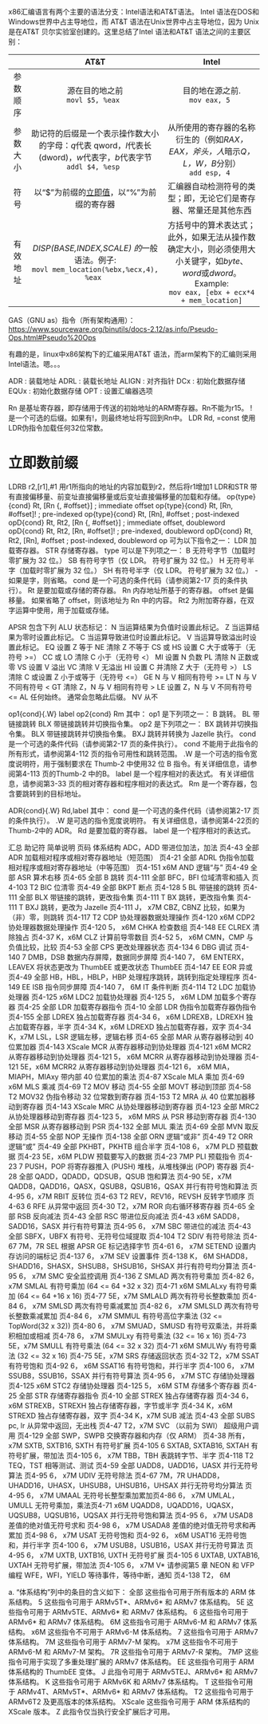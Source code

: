 x86汇编语言有两个主要的语法分支：Intel语法和AT&T语法。
Intel 语法在DOS和Windows世界中占主导地位，而 AT&T 语法在Unix世界中占主导地位，因为 Unix 是在AT&T 贝尔实验室创建的。这里总结了Intel 语法和AT&T 语法之间的主要区别：

|          |                             AT&T                             |                            Intel                             |
| :------: | :----------------------------------------------------------: | :----------------------------------------------------------: |
| 参数顺序 |             源在目的地之前<br />`movl $5, %eax `             |              目的地在源之前.<br />`mov eax, 5 `              |
| 参数大小 | 助记符的后缀是一个表示操作数大小的字母：*q*代表 qword，*l*代表长 (dword)，*w*代表字，*b*代表字节<br/>  `addl $4, %esp ` | 从所使用的寄存器的名称衍生的（例如*RAX，EAX，斧头，人*暗示*Q，L，W，B*分别）<br/>`add esp, 4 ` |
|   符号   | 以“$”为前缀的[立即值](https://en.wikipedia.org/wiki/Constant_(programming))，以“%”为前缀的寄存器 | 汇编器自动检测符号的类型；即，无论它们是寄存器、常量还是其他东西 |
| 有效地址 | *DISP(BASE,INDEX,SCALE) 的*一般语法。例子:<br />`movl mem_location(%ebx,%ecx,4), %eax ` | 方括号中的算术表达式；此外，如果无法从操作数确定大小，则必须使用大小关键字，如*byte*、*word*或*dword*。Example:<br />`mov eax, [ebx + ecx*4 + mem_location]` |

GAS（GNU as）指令（所有架构通用）：https://www.sourceware.org/binutils/docs-2.12/as.info/Pseudo-Ops.html#Pseudo%20Ops



有趣的是，linux中x86架构下的汇编采用AT&T 语法，而arm架构下的汇编则采用Intel语法。嗯。。。



ADR : 装载地址
ADRL : 装载长地址
ALIGN : 对齐指针
DCx : 初始化数据存储
EQUx : 初始化数据存储
OPT : 设置汇编器选项


Rn 是基址寄存器，即存储用于传送的初始地址的ARM寄存器。Rn不能为r15。
! 是一个可选的后缀。如果有!，则最终地址将写回到Rn中。
LDR Rd, =const 使用LDR伪指令加载任何32位常数。
# 立即数前缀

LDRB r2,[r1],#1 用r1所指向的地址的内容加载到r2，然后将r1增加1
LDR和STR
带有直接偏移量、前变址直接偏移量或后变址直接偏移量的加载和存储。
op{type}{cond} Rt, [Rn {, #offset}] ; immediate offset
op{type}{cond} Rt, [Rn, #offset]! ; pre-indexed
op{type}{cond} Rt, [Rn], #offset ; post-indexed
opD{cond} Rt, Rt2, [Rn {, #offset}] ; immediate offset, doubleword
opD{cond} Rt, Rt2, [Rn, #offset]! ; pre-indexed, doubleword
opD{cond} Rt, Rt2, [Rn], #offset ; post-indexed, doubleword
op 可为以下指令之一：
	LDR 加载寄存器。
	STR 存储寄存器。
type 可以是下列项之一：
	B 无符号字节（加载时零扩展为 32 位。）
	SB 有符号字节（仅 LDR。 符号扩展为 32 位。）
	H 无符号半字（加载时零扩展为 32 位。）
	SH 有符号半字（仅 LDR。 符号扩展为 32 位。）
	- 如果是字，则省略。
cond 是一个可选的条件代码（请参阅第2-17 页的条件执行）。
Rt 是要加载或存储的寄存器。
Rn 内存地址所基于的寄存器。
offset 是偏移量。 如果省略了 offset，则该地址为 Rn 中的内容。
Rt2 为附加寄存器，在双字运算中使用，用于加载或存储。

APSR 包含下列 ALU 状态标记：
N 当运算结果为负值时设置此标记。
Z 当运算结果为零时设置此标记。
C 当运算导致进位时设置此标记。
V 当运算导致溢出时设置此标记。
EQ 设置 Z 等于
NE 清除 Z 不等于
CS 或 HS 设置 C 大于或等于（无符号 >=）
CC 或 LO 清除 C 小于（无符号 <）
MI 设置 N 负数
PL 清除 N 正数或零
VS 设置 V 溢出
VC 清除 V 无溢出
HI 设置 C 并清除 Z 大于（无符号 >）
LS 清除 C 或设置 Z 小于或等于（无符号 <=）
GE N 与 V 相同有符号 >=
LT N 与 V 不同有符号 <
GT 清除 Z，N 与 V 相同有符号 >
LE 设置 Z，N 与 V 不同有符号 <=
AL 任何始终。 通常会忽略此后缀。
NV 从不


op1{cond}{.W} label
op2{cond} Rm
其中：
op1 是下列项之一：
	B 跳转。
	BL 带链接跳转
	BLX 带链接跳转并切换指令集。
op2 是下列项之一：
	BX 跳转并切换指令集。
	BLX 带链接跳转并切换指令集。
	BXJ 跳转并转换为 Jazelle 执行。
cond 是一个可选的条件代码（请参阅第2-17 页的条件执行）。 cond 不能用于此指令的所有形式，请参阅第4-112 页的指令可用性和跳转范围。
.W 是一个可选的指令宽度说明符，用于强制要求在 Thumb-2 中使用32 位 B 指令。有关详细信息，请参阅第4-113 页的Thumb-2 中的B。
label 是一个程序相对的表达式。 有关详细信息，请参阅第3-33 页的相对寄存器和程序相对的表达式。
Rm 是一个寄存器，包含要跳转到的目标地址。

ADR{cond}{.W} Rd,label
其中：
cond 是一个可选的条件代码（请参阅第2-17 页的条件执行）。
.W 是可选的指令宽度说明符。 有关详细信息，请参阅第4-22页的Thumb-2中的 ADR。
Rd 是要加载的寄存器。
label 是一个程序相对的表达式。

汇总
助记符	 	简单说明 		页码 		体系结构
ADC，ADD	带进位加法，加法 页4-43 全部
ADR 	加载相对程序或相对寄存器地址（短范围） 页4-21 全部
ADRL 	伪指令加载相对程序或相对寄存器地址（中等范围） 页4-151 x6M
AND 	逻辑“与” 页4-49 全部
ASR 	算术右移 页4-65 全部
B 		跳转 页4-111 全部
BFC，BFI 	位域清零和插入 页4-103 T2
BIC 	位清零 页4-49 全部
BKPT 	断点 页4-128 5
BL 		带链接的跳转 页4-111 全部
BLX 	带链接的跳转，更改指令集 页4-111 T
BX 		跳转，更改指令集 页4-111 T
BXJ 	跳转，更改为 Jazelle 页4-111 J， x7M
CBZ, CBNZ 	比较，如果为（非）零，则跳转 页4-117 T2
CDP 	协处理器数据处理操作 页4-120 x6M
CDP2 	协处理器数据处理操作 页4-120 5， x6M
CHKA 	检查数组 页4-148 EE
CLREX 	清除独占 页4-37 K，x6M
CLZ 	计算前导零数目 页4-52 5， x6M
CMN，CMP 	与负值比较，比较 页4-53 全部
CPS 	更改处理器状态 页4-134 6
DBG 	调试 页4-140 7
DMB，DSB 	数据内存屏障，数据同步屏障 页4-140 7， 6M
ENTERX，LEAVEX 	将状态更改为 ThumbEE 或更改状态 ThumbEE 页4-147 EE
EOR 	异或 页4-49 全部
HB，HBL，HBLP，HBP 		处理程序跳转，跳转到指定处理程序 页4-149 EE
ISB 	指令同步屏障 页4-140 7， 6M
IT 		条件判断 页4-114 T2
LDC 	加载协处理器 页4-125 x6M
LDC2 	加载协处理器 页4-125 5， x6M
LDM 	加载多个寄存器 页4-25 全部
LDR 	加载寄存器指令 页4-10 全部
LDR 	伪指令加载寄存器伪指令 页4-155 全部
LDREX 	独占加载寄存器 页4-34 6， x6M
LDREXB，LDREXH 		独占加载寄存器，半字 页4-34 K，x6M
LDREXD 		独占加载寄存器，双字 页4-34 K，x7M
LSL，LSR 	逻辑左移，逻辑右移 页4-65 全部
MAR 	从寄存器移动到 40 位累加器 页4-143 XScale
MCR 	从寄存器移动到协处理器 页4-121 x6M
MCR2 	从寄存器移动到协处理器 页4-121 5， x6M
MCRR 	从寄存器移动到协处理器 页4-121 5E，x6M
MCRR2 	从寄存器移动到协处理器 页4-121 6， x6M
MIA，MIAPH，MIAxy 	带内部 40 位累加的乘法 页4-87 XScale
MLA 	乘加 页4-69 x6M
MLS 	乘减 页4-69 T2
MOV 	移动 页4-55 全部
MOVT 	移动到顶部 页4-58 T2
MOV32 	伪指令移动 32 位常数到寄存器 页4-153 T2
MRA 	从 40 位累加器移动到寄存器 页4-143 XScale
MRC 	从协处理器移动到寄存器 页4-123 全部
MRC2 	从协处理器移动到寄存器 页4-123 5， x6M
MRS 	从 PSR 移动到寄存器 页4-130 全部
MSR 	从寄存器移动到 PSR 页4-132 全部
MUL 	乘法 页4-69 全部
MVN 	取反移动 页4-55 全部
NOP 	无操作 页4-138 全部
ORN 	逻辑“或非” 页4-49 T2
ORR 	逻辑“或” 页4-49 全部
PKHBT，PKHTB 	组合半字 页4-108 6， x7M
PLD 	预载数据 页4-23 5E，x6M
PLDW 	预载要写入的数据 页4-23 7MP
PLI 	预载指令 页4-23 7
PUSH，POP 将寄存器推入 (PUSH) 堆栈，从堆栈弹出 (POP) 寄存器 页4-28 全部
QADD，QDADD，QDSUB，QSUB 饱和算法 页4-90 5E，x7M
QADD8，QADD16，QASX，QSUB8，QSUB16，QSAX 	并行有符号饱和算法 页4-95 6，x7M
RBIT 	反转位 页4-63 T2
REV，REV16，REVSH 	反转字节顺序 页4-63 6
RFE 	从异常中返回 页4-30 T2，x7M
ROR 	向右循环移寄存器 页4-65 全部
RSB 	反向减法 页4-43 全部
RSC 	带进位反向减法 页4-43 x6M
SADD8，SADD16，SASX 	并行有符号算法 页4-95 6， x7M
SBC 	带进位的减法 页4-43 全部
SBFX，UBFX 		有符号、无符号位域提取 页4-104 T2
SDIV 	有符号除法 页4-67 7M，7R
SEL 	根据 APSR GE 标记选择字节 页4-61 6， x7M
SETEND 	设置内存访问的端标记 页4-137 6， x7M
SEV 	设置事件 页4-138 K， 6M
SHADD8，SHADD16，SHASX，SHSUB8，SHSUB16，SHSAX	并行有符号均分算法 页4-95 6， x7M
SMC 	安全监控调用 页4-136 Z
SMLAD 	两次有符号乘加 页4-82 6， x7M
SMLAL 	有符号乘加 (64 <= 64 +32 x 32) 页4-71 x6M
SMLALxy 有符号乘加 (64 <= 64 +16 x 16) 页4-77 5E，x7M
SMLALD 	两次有符号长整数乘加 页4-84 6， x7M
SMLSD 	两次有符号乘减累加 页4-82 6， x7M
SMLSLD 	两次有符号长整数乘减累加 页4-84 6， x7M
SMMUL 	有符号高位字乘法 (32 <= TopWord(32 x 32)) 页4-80 6， x7M
SMUAD，SMUSD 	有符号双乘法，并将乘积相加或相减 页4-78 6， x7M
SMULxy 	有符号乘法 (32 <= 16 x 16) 页4-73 5E，x7M
SMULL 	有符号乘法 (64 <= 32 x 32) 页4-71 x6M
SMULWy 	有符号乘法 (32 <= 32 x 16) 页4-75 5E，x7M
SRS 	存储返回状态 页4-32 T2，x7M
SSAT 	有符号饱和 页4-92 6， x6M
SSAT16 	有符号饱和，并行半字 页4-100 6， x7M
SSUB8，SSUB16，SSAX 	并行有符号算法 页4-95 6， x7M
STC 	存储协处理器 页4-125 x6M
STC2 	存储协处理器 页4-125 5， x6M
STM 	存储多个寄存器 页4-25 全部
STR 	存储寄存器指令 页4-10 全部
STREX 	独占存储寄存器 页4-34 6， x6M
STREXB，STREXH 	独占存储寄存器，字节或半字 页4-34 K，x6M
STREXD 	独占存储寄存器，双字 页4-34 K，x7M
SUB 	减法 页4-43 全部
SUBS pc, lr 	从异常中返回，无出栈 页4-47 T2，x7M
SVC （以前为 SWI） 	超级用户调用 页4-129 全部
SWP，SWPB 	交换寄存器和内存（仅 ARM） 页4-38 所有，x7M
SXTB, SXTB16, SXTH 	有符号扩展 页4-105 6
SXTAB, SXTAB16, SXTAH 	有符号扩展，带加法 页4-105 6， x7M
TBB，TBH 	表跳转字节、半字 页4-118 T2
TEQ，TST 	相等测试、测试 页4-59 全部
UADD8，UADD16，UASX 	并行无符号算法 页4-95 6， x7M
UDIV 	无符号除法 页4-67 7M，7R
UHADD8，UHADD16，UHASX，UHSUB8，UHSUB16，UHSAX	并行无符号均分算法 页4-95 6， x7M
UMAAL 	无符号长整型乘加累加页4-86 6， x7M
UMLAL，UMULL 	无符号乘加，乘法页4-71 x6M
UQADD8，UQADD16，UQASX，UQSUB8，UQSUB16，UQSAX 	并行无符号饱和算法 页4-95 6， x7M
USAD8 	差值的绝对值无符号求和 页4-98 6， x7M
USADA8 	差值的绝对值无符号求和再累加 页4-98 6， x7M
USAT 	无符号饱和 页4-92 6， x6M
USAT16 	无符号饱和，并行半字 页4-100 6， x7M
USUB8，USUB16，USAX 	并行无符号算法 页4-95 6， x7M
UXTB, UXTB16, UXTH 	无符号扩展 页4-105 6
UXTAB, UXTAB16, UXTAH 	无符号扩展，带加法 页4-105 6， x7M
V* 请参阅第5 章 NEON 和 VFP 编程
WFE，WFI，YIELD 	等待事件，等待中断，通知 页4-138 T2， 6M

a. “体系结构”列中的条目的含义如下：
全部 这些指令可用于所有版本的 ARM 体系结构。
5 这些指令可用于 ARMv5T*、ARMv6* 和 ARMv7 体系结构。
5E 这些指令可用于 ARMv5TE、ARMv6* 和 ARMv7 体系结构。
6 这些指令可用于 ARMv6* 和 ARMv7 体系结构。
6M 这些指令可用于 ARMv6-M 和 ARMv7 体系结构。
x6M 这些指令不可用于 ARMv6-M 体系结构。
7 这些指令可用于 ARMv7 体系结构。
7M 这些指令可用于 ARMv7-M 架构。
x7M 这些指令不可用于 ARMv6-M 和 ARMv7-M 架构。
7R 这些指令可用于 ARMv7-R 架构。
7MP 这些指令可用于实现了多重处理扩展的 ARMv7 体系结构。
EE 这些指令可用于 ARM 体系结构的 ThumbEE 变体。
J 此指令可用于 ARMv5TEJ、ARMv6* 和 ARMv7 体系结构。
K 这些指令可用于 ARMv6K 和 ARMv7 体系结构。
T 这些指令可用于 ARMv4T、ARMv5T*、ARMv6* 和 ARMv7 体系结构。
T2 这些指令可用于 ARMv6T2 及更高版本的体系结构。
XScale 这些指令可用于 ARM 体系结构的 XScale 版本。
Z 此指令仅当执行安全扩展后才可用。

















